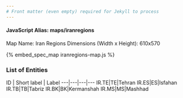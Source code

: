 ```yaml
---
# Front matter (even empty) required for Jekyll to process
---
```


#### JavaScript Alias: maps/iranregions

Map Name: Iran Regions
Dimensions (Width x Height): 610x570



{% embed_spec_map iranregions-map.js %}

### List of Entities

ID | Short label | Label
---|---|---|---
IR.TE|TE|Tehran
IR.ES|ES|Isfahan
IR.TB|TB|Tabriz
IR.BK|BK|Kermanshah
IR.MS|MS|Mashhad